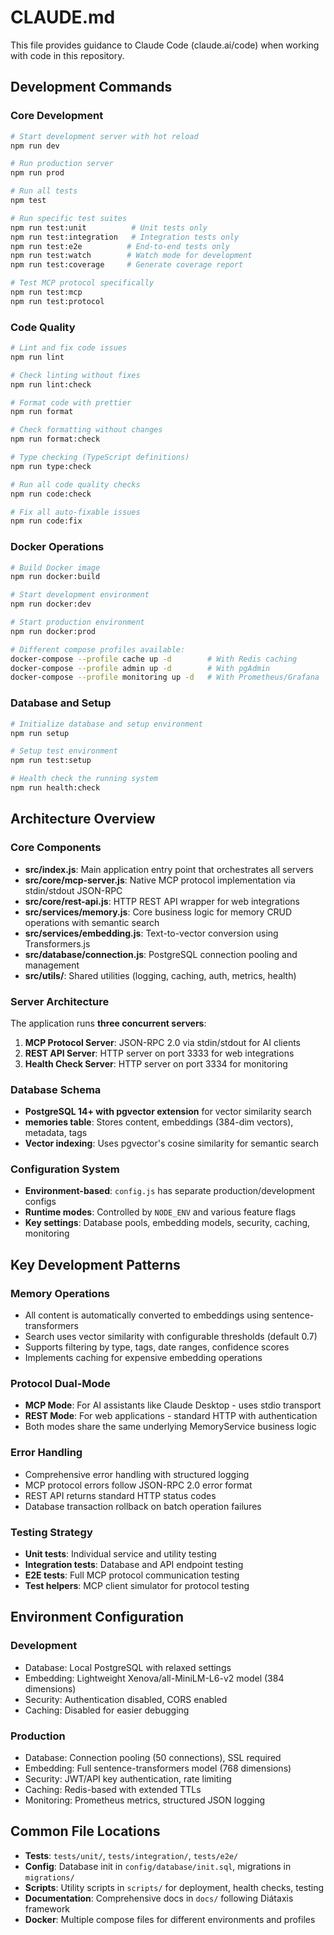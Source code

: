 # CLAUDE.md

This file provides guidance to Claude Code (claude.ai/code) when working with
code in this repository.

## Development Commands

### Core Development

```bash
# Start development server with hot reload
npm run dev

# Run production server
npm run prod

# Run all tests
npm test

# Run specific test suites
npm run test:unit          # Unit tests only
npm run test:integration   # Integration tests only
npm run test:e2e          # End-to-end tests only
npm run test:watch        # Watch mode for development
npm run test:coverage     # Generate coverage report

# Test MCP protocol specifically
npm run test:mcp
npm run test:protocol
```

### Code Quality

```bash
# Lint and fix code issues
npm run lint

# Check linting without fixes
npm run lint:check

# Format code with prettier
npm run format

# Check formatting without changes
npm run format:check

# Type checking (TypeScript definitions)
npm run type:check

# Run all code quality checks
npm run code:check

# Fix all auto-fixable issues
npm run code:fix
```

### Docker Operations

```bash
# Build Docker image
npm run docker:build

# Start development environment
npm run docker:dev

# Start production environment
npm run docker:prod

# Different compose profiles available:
docker-compose --profile cache up -d        # With Redis caching
docker-compose --profile admin up -d        # With pgAdmin
docker-compose --profile monitoring up -d   # With Prometheus/Grafana
```

### Database and Setup

```bash
# Initialize database and setup environment
npm run setup

# Setup test environment
npm run test:setup

# Health check the running system
npm run health:check
```

## Architecture Overview

### Core Components

- **src/index.js**: Main application entry point that orchestrates all servers
- **src/core/mcp-server.js**: Native MCP protocol implementation via
  stdin/stdout JSON-RPC
- **src/core/rest-api.js**: HTTP REST API wrapper for web integrations
- **src/services/memory.js**: Core business logic for memory CRUD operations
  with semantic search
- **src/services/embedding.js**: Text-to-vector conversion using Transformers.js
- **src/database/connection.js**: PostgreSQL connection pooling and management
- **src/utils/**: Shared utilities (logging, caching, auth, metrics, health)

### Server Architecture

The application runs **three concurrent servers**:

1. **MCP Protocol Server**: JSON-RPC 2.0 via stdin/stdout for AI clients
2. **REST API Server**: HTTP server on port 3333 for web integrations
3. **Health Check Server**: HTTP server on port 3334 for monitoring

### Database Schema

- **PostgreSQL 14+ with pgvector extension** for vector similarity search
- **memories table**: Stores content, embeddings (384-dim vectors), metadata,
  tags
- **Vector indexing**: Uses pgvector's cosine similarity for semantic search

### Configuration System

- **Environment-based**: `config.js` has separate production/development configs
- **Runtime modes**: Controlled by `NODE_ENV` and various feature flags
- **Key settings**: Database pools, embedding models, security, caching,
  monitoring

## Key Development Patterns

### Memory Operations

- All content is automatically converted to embeddings using
  sentence-transformers
- Search uses vector similarity with configurable thresholds (default 0.7)
- Supports filtering by type, tags, date ranges, confidence scores
- Implements caching for expensive embedding operations

### Protocol Dual-Mode

- **MCP Mode**: For AI assistants like Claude Desktop - uses stdio transport
- **REST Mode**: For web applications - standard HTTP with authentication
- Both modes share the same underlying MemoryService business logic

### Error Handling

- Comprehensive error handling with structured logging
- MCP protocol errors follow JSON-RPC 2.0 error format
- REST API returns standard HTTP status codes
- Database transaction rollback on batch operation failures

### Testing Strategy

- **Unit tests**: Individual service and utility testing
- **Integration tests**: Database and API endpoint testing
- **E2E tests**: Full MCP protocol communication testing
- **Test helpers**: MCP client simulator for protocol testing

## Environment Configuration

### Development

- Database: Local PostgreSQL with relaxed settings
- Embedding: Lightweight Xenova/all-MiniLM-L6-v2 model (384 dimensions)
- Security: Authentication disabled, CORS enabled
- Caching: Disabled for easier debugging

### Production

- Database: Connection pooling (50 connections), SSL required
- Embedding: Full sentence-transformers model (768 dimensions)
- Security: JWT/API key authentication, rate limiting
- Caching: Redis-based with extended TTLs
- Monitoring: Prometheus metrics, structured JSON logging

## Common File Locations

- **Tests**: `tests/unit/`, `tests/integration/`, `tests/e2e/`
- **Config**: Database init in `config/database/init.sql`, migrations in
  `migrations/`
- **Scripts**: Utility scripts in `scripts/` for deployment, health checks,
  testing
- **Documentation**: Comprehensive docs in `docs/` following Diátaxis framework
- **Docker**: Multiple compose files for different environments and profiles
